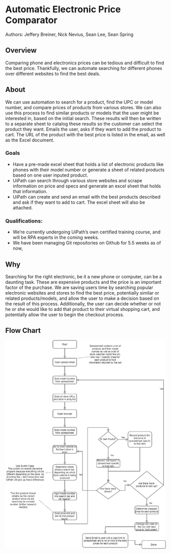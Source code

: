 # Automatic Electronic Price Comparator

Authors: Jeffery Breiner, Nick Nevius, Sean Lee, Sean Spring

##  Overview
Comparing phone and electronics prices can be tedious and difficult to find the best price. Thankfully, we can automate searching for different phones over different websites to find the best deals.

## About
We can use automation to search for a product, find the UPC or model number, and compare prices of products from various stores. We can also use this process to find similar products or models that the user might be interested in, based on the initial search. These results will then be written to a separate sheet to catalog these results so the customer can select the product they want. Emails the user, asks if they want to add the product to cart. The URL of the product with the best price is listed in the email, as well as the Excel document.

### Goals
- Have a pre-made excel sheet that holds a list of electronic products like phones with their model number or generate a sheet of related products based on one user inputed product.
- UiPath can search through various store websites and scrape information on price and specs and generate an excel sheet that holds that information.
- UiPath can create and send an email with the best products described and ask if they want to add to cart. The excel sheet will also be attached. 

### Qualifications: 
- We’re currently undergoing UiPath’s own certified training course, and will be RPA experts in the coming weeks.
- We have been managing Git repositories on Github for 5.5 weeks as of now,

## Why
Searching for the right electronic, be it a new phone or computer, can be a daunting task. These are expensive products and the price is an important factor of the purchase. We are saving users time by searching popular electronic websites and stores to find the best price, potentially similar or related products/models, and allow the user to make a decision based on the result of this process. Additionally, the user can decide whether or not he or she would like to add that product to their virtual shopping cart, and potentially allow the user to begin the checkout process. 


## Flow Chart

![Credentials Setup Flow Chart Diagram](FlowChart.jpg)